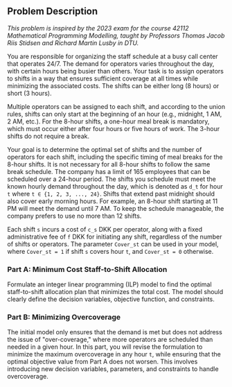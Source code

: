 ## Problem Description

*This problem is inspired by the 2023 exam for the course 42112 Mathematical Programming Modelling, taught by Professors Thomas Jacob Riis Stidsen and Richard Martin Lusby in DTU.*

You are responsible for organizing the staff schedule at a busy call center that operates 24/7. The demand for operators varies throughout the day, with certain hours being busier than others. Your task is to assign operators to shifts in a way that ensures sufficient coverage at all times while minimizing the associated costs. The shifts can be either long (8 hours) or short (3 hours).

Multiple operators can be assigned to each shift, and according to the union rules, shifts can only start at the beginning of an hour (e.g., midnight, 1 AM, 2 AM, etc.). For the 8-hour shifts, a one-hour meal break is mandatory, which must occur either after four hours or five hours of work. The 3-hour shifts do not require a break.

Your goal is to determine the optimal set of shifts and the number of operators for each shift, including the specific timing of meal breaks for the 8-hour shifts. It is not necessary for all 8-hour shifts to follow the same break schedule. The company has a limit of 165 employees that can be scheduled over a 24-hour period. The shifts you schedule must meet the known hourly demand throughout the day, which is denoted as `d_t` for hour `t` where `t ∈ {1, 2, 3, ..., 24}`. Shifts that extend past midnight should also cover early morning hours. For example, an 8-hour shift starting at 11 PM will meet the demand until 7 AM. To keep the schedule manageable, the company prefers to use no more than 12 shifts.

Each shift `s` incurs a cost of `c_s` DKK per operator, along with a fixed administrative fee of `f` DKK for initiating any shift, regardless of the number of shifts or operators. The parameter `Cover_st` can be used in your model, where `Cover_st = 1` if shift `s` covers hour `t`, and `Cover_st = 0` otherwise. 


### Part A: Minimum Cost Staff-to-Shift Allocation

Formulate an integer linear programming (ILP) model to find the optimal staff-to-shift allocation plan that minimizes the total cost. The model should clearly define the decision variables, objective function, and constraints. 

### Part B: Minimizing Overcoverage

The initial model only ensures that the demand is met but does not address the issue of "over-coverage," where more operators are scheduled than needed in a given hour. In this part, you will revise the formulation to minimize the maximum overcoverage in any hour `t`, while ensuring that the optimal objective value from Part A does not worsen. This involves introducing new decision variables, parameters, and constraints to handle overcoverage. 
